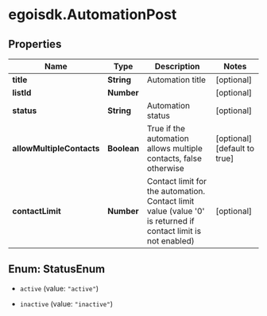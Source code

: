 # egoisdk.AutomationPost

## Properties

Name | Type | Description | Notes
------------ | ------------- | ------------- | -------------
**title** | **String** | Automation title | [optional] 
**listId** | **Number** |  | [optional] 
**status** | **String** | Automation status | [optional] 
**allowMultipleContacts** | **Boolean** | True if the automation allows multiple contacts, false otherwise | [optional] [default to true]
**contactLimit** | **Number** | Contact limit for the automation. Contact limit value (value &#39;0&#39; is returned if contact limit is not enabled) | [optional] 



## Enum: StatusEnum


* `active` (value: `"active"`)

* `inactive` (value: `"inactive"`)




